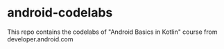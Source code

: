 # android-codelabs
This repo contains the codelabs of "Android Basics in Kotlin" course from developer.android.com
